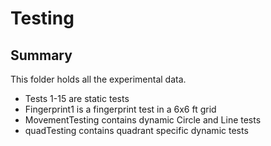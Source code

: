 # Testing
## Summary
This folder holds all the experimental data. 
- Tests 1-15 are static tests
- Fingerprint1 is a fingerprint test in a 6x6 ft grid
- MovementTesting contains dynamic Circle and Line tests 
- quadTesting contains quadrant specific dynamic tests